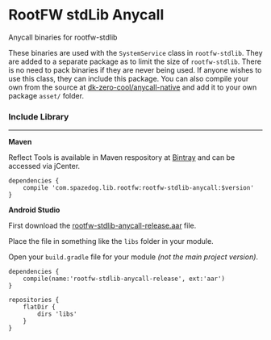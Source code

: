 RootFW stdLib Anycall
=============

Anycall binaries for rootfw-stdlib

These binaries are used with the `SystemService` class in `rootfw-stdlib`. They are added to a separate package as to limit the size of `rootfw-stdlib`. There is no need to pack binaries if they are never being used. If anyone wishes to use this class, they can include this package. You can also compile your own from the source at [dk-zero-cool/anycall-native](https://github.com/dk-zero-cool/anycall-native) and add it to your own package `asset/` folder.

### Include Library
-----------

**Maven**

Reflect Tools is available in Maven respository at [Bintray](https://bintray.com/dk-zero-cool/maven/rootfw-stdlib-anycall/view) and can be accessed via jCenter.

```
dependencies {
    compile 'com.spazedog.lib.rootfw:rootfw-stdlib-anycall:$version'
}
```

**Android Studio**

First download the [rootfw-stdlib-anycall-release.aar](https://github.com/SpazeDog/rootfw-stdlib/raw/master/releases/rootfw-stdlib-anycall-release.aar) file.

Place the file in something like the `libs` folder in your module.

Open your `build.gradle` file for your module _(not the main project version)_.

```
dependencies {
    compile(name:'rootfw-stdlib-anycall-release', ext:'aar')
}

repositories {
    flatDir {
        dirs 'libs'
    }
}
```

